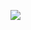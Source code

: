 ![](http://www.plantuml.com/plantuml/proxy?cache=no&src=https://raw.githubusercontent.com/oleksandrblazhko/ai-212-majorova/laboratory-work-7/2-SoftwareDesign/2.7-PlantUML/UML-Activity.puml)
